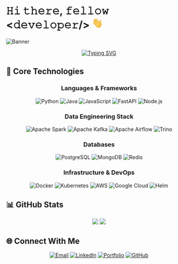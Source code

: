 # 𝙷𝚒 𝚝𝚑𝚎𝚛𝚎, 𝚏𝚎𝚕𝚕𝚘𝚠 <𝚍𝚎𝚟𝚎𝚕𝚘𝚙𝚎𝚛/> <img alt="👋" src="https://raw.githubusercontent.com/nil1729/nil1729/master/assets/wave.gif" width="30px" height="30px">

![Banner](https://i.postimg.cc/Xqr8Qk8g/nilanjandebintro.png)

<div align="center">

[![Typing SVG](https://readme-typing-svg.demolab.com?font=Fira+Code&size=22&pause=1000&color=00D9FF&center=true&vCenter=true&width=600&lines=Software+Engineer;Data+Engineering+Specialist;Backend+Systems+Developer;Database+Optimization+Expert)](https://git.io/typing-svg)

</div>

## 🔧 Core Technologies

<div align="center">

### Languages & Frameworks
![Python](https://img.shields.io/badge/Python-3776AB?style=for-the-badge&logo=python&logoColor=white)
![Java](https://img.shields.io/badge/Java-ED8B00?style=for-the-badge&logo=openjdk&logoColor=white)
![JavaScript](https://img.shields.io/badge/JavaScript-F7DF1E?style=for-the-badge&logo=javascript&logoColor=black)
![FastAPI](https://img.shields.io/badge/FastAPI-005571?style=for-the-badge&logo=fastapi)
![Node.js](https://img.shields.io/badge/Node.js-43853D?style=for-the-badge&logo=node.js&logoColor=white)

### Data Engineering Stack
![Apache Spark](https://img.shields.io/badge/Apache%20Spark-E25A1C?style=for-the-badge&logo=apache-spark&logoColor=white)
![Apache Kafka](https://img.shields.io/badge/Apache%20Kafka-000000?style=for-the-badge&logo=apache-kafka)
![Apache Airflow](https://img.shields.io/badge/Apache%20Airflow-017CEE?style=for-the-badge&logo=apache-airflow&logoColor=white)
![Trino](https://img.shields.io/badge/Trino-DD00A1?style=for-the-badge&logo=trino&logoColor=white)

### Databases
![PostgreSQL](https://img.shields.io/badge/PostgreSQL-316192?style=for-the-badge&logo=postgresql&logoColor=white)
![MongoDB](https://img.shields.io/badge/MongoDB-4EA94B?style=for-the-badge&logo=mongodb&logoColor=white)
![Redis](https://img.shields.io/badge/Redis-DC382D?style=for-the-badge&logo=redis&logoColor=white)

### Infrastructure & DevOps
![Docker](https://img.shields.io/badge/Docker-2496ED?style=for-the-badge&logo=docker&logoColor=white)
![Kubernetes](https://img.shields.io/badge/Kubernetes-326ce5?style=for-the-badge&logo=kubernetes&logoColor=white)
![AWS](https://img.shields.io/badge/Amazon_AWS-232F3E?style=for-the-badge&logo=amazon-aws&logoColor=white)
![Google Cloud](https://img.shields.io/badge/Google_Cloud-4285F4?style=for-the-badge&logo=google-cloud&logoColor=white)
![Helm](https://img.shields.io/badge/Helm-0F1689?style=for-the-badge&logo=helm&logoColor=white)

</div>


## 📊 GitHub Stats

<div align="center">
<img height="180em" src="https://github-readme-stats.vercel.app/api?username=nil1729&show_icons=true&theme=dark&include_all_commits=true&count_private=true"/>
<img height="180em" src="https://streak-stats.demolab.com/?user=nil1729&theme=burnt-neon"/>
</div>


## 🌐 Connect With Me

<div align="center">

[![Email](https://img.shields.io/badge/Email-D14836?style=for-the-badge&logo=gmail&logoColor=white)](mailto:nilanjan1729nsvian@gmail.com)
[![LinkedIn](https://img.shields.io/badge/LinkedIn-0077B5?style=for-the-badge&logo=linkedin&logoColor=white)](https://www.linkedin.com/in/nil1729/)
[![Portfolio](https://img.shields.io/badge/Portfolio-000000?style=for-the-badge&logo=About.me&logoColor=white)](https://nilanjandeb.com)
[![GitHub](https://img.shields.io/badge/GitHub-100000?style=for-the-badge&logo=github&logoColor=white)](https://github.com/nil1729)

</div>


